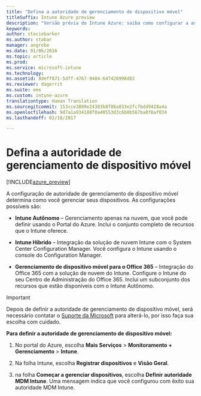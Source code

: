 ```yaml
---
title: "Defina a autoridade de gerenciamento de dispositivo móvel"
titleSuffix: Intune Azure preview
description: "Versão prévia do Intune Azure: saiba como configurar a autoridade de gerenciamento de dispositivo móvel no Intune. "
keywords: 
author: staciebarker
ms.author: stabar
manager: angrobe
ms.date: 01/06/2016
ms.topic: article
ms.prod: 
ms.service: microsoft-intune
ms.technology: 
ms.assetid: 8deff871-5dff-4767-9484-647428998d82
ms.reviewer: dagerrit
ms.suite: ems
ms.custom: intune-azure
translationtype: Human Translation
ms.sourcegitcommit: 153cce3809e24303b8f88a833e2fc7bdd9428a4a
ms.openlocfilehash: 9d7a1a934188f0a40553d3c6b8b567ba8f6af034
ms.lasthandoff: 02/18/2017

---
```


# <a name="set-the-mobile-device-management-authority"></a>Defina a autoridade de gerenciamento de dispositivo móvel 

[!INCLUDE[azure_preview](../includes/azure_preview.md)]

A configuração de autoridade de gerenciamento de dispositivo móvel determina como você gerenciar seus dispositivos. As configurações possíveis são:

- **Intune Autônomo** – Gerenciamento apenas na nuvem, que você pode definir usando o Portal do Azure. Inclui o conjunto completo de recursos que o Intune oferece.

- **Intune Híbrido** – Integração da solução de nuvem Intune com o System Center Configuration Manager. Você configura o Intune usando o console do Configuration Manager.

- **Gerenciamento de dispositivo móvel para o Office 365** – Integração do Office 365 com a solução de nuvem do Intune. Configure o Intune do seu Centro de Administração do Office 365. Inclui um subconjunto dos recursos que estão disponíveis com o Intune Autônomo.

>[!IMPORTANT]
>Depois de definir a autoridade de gerenciamento de dispositivo móvel, será necessário contatar o [Suporte da Microsoft](https://docs.microsoft.com/intune/troubleshoot/how-to-get-support-for-microsoft-intune) para alterá-lo, por isso faça sua escolha com cuidado.

**Para definir a autoridade de gerenciamento de dispositivo móvel:**

1. No portal do Azure, escolha **Mais Serviços** > **Monitoramento + Gerenciamento** > **Intune**.

2. Na folha Intune, escolha **Registrar dispositivos** e **Visão Geral**.

3. na folha **Começar a gerenciar dispositivos**, escolha **Definir autoridade MDM Intune**. Uma mensagem indica que você configurou com êxito sua autoridade MDM Intune.

